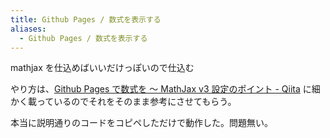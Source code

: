 ```yaml
---
title: Github Pages / 数式を表示する
aliases:
  - Github Pages / 数式を表示する
---
```


mathjax を仕込めばいいだけっぽいので仕込む

やり方は、[Github Pages で数式を ～ MathJax v3 設定のポイント \- Qiita](https://qiita.com/memakura/items/e4d2de379f98ad7be498) に細かく載っているのでそれをそのまま参考にさせてもらう。

本当に説明通りのコードをコピペしただけで動作した。問題無い。






